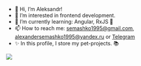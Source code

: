 - 👋 Hi, I’m Aleksandr!
- 👀 I’m interested in frontend development.
- 🌱 I’m currently learning: Angular, RxJS 🚀
- 📫 How to reach me: semashko1995@gmail.com, alexandersemashko1995@yandex.ru or [Telegram](https://t.me/alex_semashko95)
- ✨ In this profile, I store my pet-projects. 📚  
  
![](https://komarev.com/ghpvc/?username=Webs95)
<!-- - 📃 [My CV](https://webs95.github.io/rsschool-cv/) 👈 -->

<!---
Webs95/Webs95 is a ✨ special ✨ repository because its `README.md` (this file) appears on your GitHub profile.
You can click the Preview link to take a look at your changes.
--->
